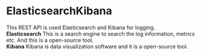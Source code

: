 # ElasticsearchKibana
This REST API is used Elasticsearch and Kibana for logging.
<br/>
**Elasticsearch** This is a search engine to search the log information, metrics etc. And this is a open-source tool.
<br/>
**Kibana** Kibana is data visualization software and it is a open-source tool.
